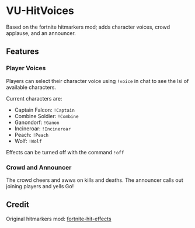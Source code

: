 # VU-HitVoices
Based on the fortnite hitmarkers mod; adds character voices, crowd applause, and an announcer.

## Features

### Player Voices
Players can select their character voice using `!voice` in chat to see the lsi of available characters.

Current characters are:
- Captain Falcon: `!Captain`
- Combine Soldier: `!Combine`
- Ganondorf: `!Ganon`
- Incineroar: `!Incineroar`
- Peach: `!Peach`
- Wolf: `!Wolf`

Effects can be turned off with the command `!off`

### Crowd and Announcer
The crowd cheers and awws on kills and deaths.
The announcer calls out joining players and yells Go!

## Credit
Original hitmarkers mod: [fortnite-hit-effects](https://github.com/kapraran/VU-mods/tree/master/fortnite-hit-effects)

